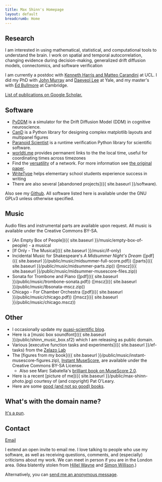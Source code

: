 ```yaml
---
title: Max Shinn's Homepage
layout: default
breadcrumb: Home
---
```


## Research

I am interested in using mathematical, statistical, and computational tools to
understand the brain.  I work on spatial and temporal autocorrelation, changing
evidence during decision-making, generalized drift diffusion models,
connectomics, and software verification

I am currently a postdoc with [Kenneth Harris and Matteo
Carandini](https://www.ucl.ac.uk/cortexlab/) at UCL.  I did my PhD with [John
Murray](https://johndmurray.org/) and [Daeyeol
Lee](https://sites.krieger.jhu.edu/daeyeol-lee-lab/) at Yale, and my master's
with [Ed
Bullmore](https://www.neuroscience.cam.ac.uk/directory/profile.php?etb23) at
Cambridge.

[List of publications on Google Scholar.](https://scholar.google.com/citations?user=ytVKRfkAAAAj)

## Software

-   [PyDDM](https://github.com/mwshinn/PyDDM) is a
    simulator for the Drift Diffusion Model (DDM) in cognitive neuroscience.
-   [CanD](https://github.com/mwshinn/CanD) is a Python library for designing complex
    matplotlib layouts and multipanel figures
-   [Paranoid Scientist](https://github.com/mwshinn/paranoidscientist)
    is a runtime verification Python library for scientific software.
-   [worldti.me](https://worldti.me) provides permanent links to the
    the local time, useful for coordinating times across timezones
-   Find the [versatility](https://github.com/mwshinn/versatility) of a network.
    For more information see [the original
    paper](https://www.nature.com/articles/s41598-017-03394-5).
-   [WriteType](writetype) helps
    elementary school students experience success in writing
-   There are also several [abandoned projects]({{ site.baseurl }}/software).

Also see my [Github](https://github.com/mwshinn).  All software listed here is
available under the GNU GPLv3 unless otherwise specified.

## Music

Audio files and instrumental parts are available upon request.  All music is
available under the Creative Commons BY-SA.

- [An Empty Box of
  People]({{ site.baseurl }}/music/empty-box-of-people) - a musical
- [If Only - The Musical]({{ site.baseurl }}/music/if-only)
- Incidental Music for Shakespeare's *A Midsummer Night's Dream*
  ([pdf]({{ site.baseurl }}/public/music/midsummer-full-score.pdf))
  ([parts]({{ site.baseurl }}/public/music/midsummer-parts.zip))
  ([mscz]({{ site.baseurl }}/public/music/midsummer-musescore-files.zip))
- Sonata for Trombone and Piano ([pdf]({{ site.baseurl }}/public/music/trombone-sonata.pdf))
  ([mscz]({{ site.baseurl }}/public/music/tbsonata-mscz.zip))
- Chicago - For Chamber Orchestra ([pdf]({{ site.baseurl }}/public/music/chicago.pdf))
  ([mscz]({{ site.baseurl }}/public/music/chicago.mscz))


## Other

- I occasionally update my [quasi-scientific blog](http://blog.maxshinnpotential.com).
- Here is a [music box soundfont]({{ site.baseurl }}/public/shinn_music_box.sf2) which I am releasing as public domain.
- Various [executive function tasks and experiments]({{ site.baseurl
  }}/ef-tasks) from the
  [Zelazo Lab](http://www.cehd.umn.edu/icd/research/zelazolab/)
- The [figures from my
  book]({{ site.baseurl }}/public/music/instant-musescore-figures.zip),
  [Instant
  MuseScore](https://bookshop.org/books/instant-musescore/9781783559367),
  are available under the Creative Commons BY-SA License.
  - Also see Marc Sabatella's [brilliant book on MuseScore 2.0](https://bookshop.org/books/mastering-musescore-make-beautiful-sheet-music-with-musescore-2-1/9781508621683).
- Here is a recent [picture of me]({{ site.baseurl
  }}/public/max-shinn-photo.jpg) courtesy of (and copyright) Pat
  O'Leary.
- Here are some
  [good (and not so good) books](https://www.goodreads.com/review/list/26573313-max-shinn?shelf=read&sort=date_read).

## What's with the domain name?

[It's a pun](https://en.wikipedia.org/wiki/Action_potential).

## Contact

[Email](mailto:max-aht-maxshinnpotential-daht-com)

I extend an open invite to email me.  I love talking to people who use my
software, as well as receiving questions, comments, and (especially) criticisms
about my work.  We can meet in person if you are in the London area.  (Idea
blatently stolen from [Hillel Wayne](https://hillelwayne.com/open-invite/) and
[Simon Willison](https://simonwillison.net/2021/Feb/19/office-hours/).)



<!--Alternatively, you can
[send me an anonymous message](http://sayat.me/maxws).-->

Alternatively, you can [send me an anonymous message](https://www.surveymonkey.com/r/YY5ZRPJ).
